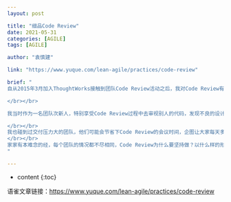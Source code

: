 ```yaml
---
layout: post

title: "细品Code Review"
date: 2021-05-31
categories: [AGILE]
tags: [AGILE]

author: "袁慎建"

link: "https://www.yuque.com/lean-agile/practices/code-review"

brief: "
自从2015年3月加入ThoughtWorks接触到团队Code Review活动之后，我对Code Review有一种上瘾的感觉。那会儿的项目简直是敏捷派程序员的乐园，各种敏捷工程实践都得到很好的实践，团队了有优秀的程序员带着一帮热爱学习的新人和次新人在构建着已投入生产的大型商业软件。

</br></br>

我当时作为一名团队次新人，特别享受Code Review过程中去审视别人的代码，发现不良的设计，然后提供我的见解，当然还有机会吸收很多小伙伴的观点，而我的Clean Code的意识和基本功也因为这种Review会议得到加速提升，很多在书本上看到的一知半解的原则在这种思辨过程中得到吸收。Code Review活动让我吸收了很多营养的同时也展现了自己的价值，增强了自身的团队归属感。所以，以至于再后来参加了很多不同类型的交付项目之后，我都会格外注重Code Review这项活动，走到哪里我都会去主动推动这项活动。就像平板支撑，喜欢运动的我会带着大家一起在工作中运动，因为它确实能够为我们带来好处，Code Review也是如此。

</br></br>
我也碰到过交付压力大的团队，他们可能会节省下Code Review的会议时间，企图让大家每天多出个把小时来写代码，这样就也许能多开发点功能。而有的团队虽然没有取消Code Review，但流于形式，把Code Review搞成没有笑声的单口相声，大家聚到一块放松放松。还有的团队介于这两者之间，不想流于形式，但苦于团队优秀程序员的匮乏，导致效果不佳。
</br></br>
家家有本难念的经，每个团队的情况都不尽相同，Code Review为什么要坚持做？以什么样的形式开展？适合什么样的团队？这些问题的答案也是因团队而已，我的观点是：这是一项值得投资的活动。
"

---
```


* content
{:toc}


语雀文章链接：<https://www.yuque.com/lean-agile/practices/code-review>
